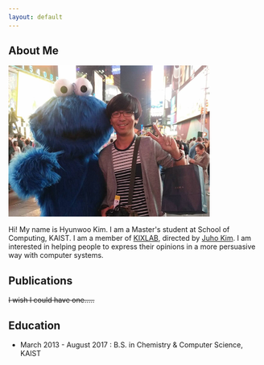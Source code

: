 ```yaml
---
layout: default
---
```


## About Me

<img class="profile-picture" src="hyunwoo.png">

Hi! My name is Hyunwoo Kim. I am a Master's student at School of Computing, KAIST. I am a member of [KIXLAB](https://kixlab.org), directed by [Juho Kim](https://juhokim.com). I am interested in helping people to express their opinions in a more persuasive way with computer systems.  

## Publications

~~I wish I could have one.....~~

## Education

* March 2013 - August 2017 : B.S. in Chemistry & Computer Science, KAIST




<!-- ## Typography

This is a [link](http://google.com). Something *italics* and something **bold**.

Here is a table

Year | Award | Category
-----|-------|--------
2014 | Emmy  | Won Outstanding Lead Actor in a miniseries or a movie
2015 | BAFTA | Nominated for Best Leading Actor for Sherlock
2014 | Satellite | Won Best Actor miniseries or television film

Here is a horizontal rule

---

Here is a blockquote

> To a great mind, nothing is little -->


